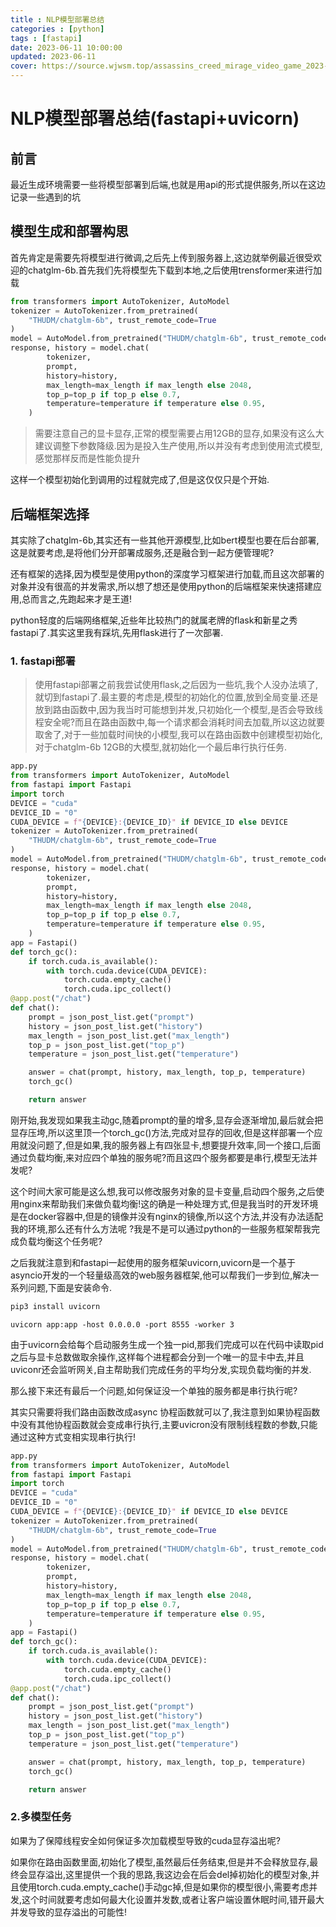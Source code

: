 ```yaml
---
title : NLP模型部署总结
categories : [python]
tags : [fastapi]
date: 2023-06-11 10:00:00
updated: 2023-06-11
cover: https://source.wjwsm.top/assassins_creed_mirage_video_game_2023-wallpaper-2560x1440%20(1).jpg
---
```


# NLP模型部署总结(fastapi+uvicorn)

## 前言

最近生成环境需要一些将模型部署到后端,也就是用api的形式提供服务,所以在这边记录一些遇到的坑

## 模型生成和部署构思

首先肯定是需要先将模型进行微调,之后先上传到服务器上,这边就举例最近很受欢迎的chatglm-6b.首先我们先将模型先下载到本地,之后使用trensformer来进行加载

~~~python
from transformers import AutoTokenizer, AutoModel
tokenizer = AutoTokenizer.from_pretrained(
    "THUDM/chatglm-6b", trust_remote_code=True
)
model = AutoModel.from_pretrained("THUDM/chatglm-6b", trust_remote_code=True).half().cuda()
response, history = model.chat(
        tokenizer,
        prompt,
        history=history,
        max_length=max_length if max_length else 2048,
        top_p=top_p if top_p else 0.7,
        temperature=temperature if temperature else 0.95,
    )
~~~

> 需要注意自己的显卡显存,正常的模型需要占用12GB的显存,如果没有这么大建议调整下参数降级.因为是投入生产使用,所以并没有考虑到使用流式模型,感觉那样反而是性能负提升

这样一个模型初始化到调用的过程就完成了,但是这仅仅只是个开始.

## 后端框架选择

其实除了chatglm-6b,其实还有一些其他开源模型,比如bert模型也要在后台部署,这是就要考虑,是将他们分开部署成服务,还是融合到一起方便管理呢?

还有框架的选择,因为模型是使用python的深度学习框架进行加载,而且这次部署的对象并没有很高的并发需求,所以想了想还是使用python的后端框架来快速搭建应用,总而言之,先跑起来才是王道!

python轻度的后端网络框架,近些年比较热门的就属老牌的flask和新星之秀fastapi了.其实这里我有踩坑,先用flask进行了一次部署.

### 1. fastapi部署

> 使用fastapi部署之前我尝试使用flask,之后因为一些坑,我个人没办法填了,就切到fastapi了.最主要的考虑是,模型的初始化的位置,放到全局变量.还是放到路由函数中,因为我当时可能想到并发,只初始化一个模型,是否会导致线程安全呢?而且在路由函数中,每一个请求都会消耗时间去加载,所以这边就要取舍了,对于一些加载时间快的小模型,我可以在路由函数中创建模型初始化,对于chatglm-6b 12GB的大模型,就初始化一个最后串行执行任务.

~~~python
app.py
from transformers import AutoTokenizer, AutoModel
from fastapi import Fastapi
import torch
DEVICE = "cuda"
DEVICE_ID = "0"
CUDA_DEVICE = f"{DEVICE}:{DEVICE_ID}" if DEVICE_ID else DEVICE
tokenizer = AutoTokenizer.from_pretrained(
    "THUDM/chatglm-6b", trust_remote_code=True
)
model = AutoModel.from_pretrained("THUDM/chatglm-6b", trust_remote_code=True).half().cuda()
response, history = model.chat(
        tokenizer,
        prompt,
        history=history,
        max_length=max_length if max_length else 2048,
        top_p=top_p if top_p else 0.7,
        temperature=temperature if temperature else 0.95,
    )
app = Fastapi()
def torch_gc():
    if torch.cuda.is_available():
        with torch.cuda.device(CUDA_DEVICE):
            torch.cuda.empty_cache()
            torch.cuda.ipc_collect()
@app.post("/chat")
def chat():
    prompt = json_post_list.get("prompt")
    history = json_post_list.get("history")
    max_length = json_post_list.get("max_length")
    top_p = json_post_list.get("top_p")
    temperature = json_post_list.get("temperature")

    answer = chat(prompt, history, max_length, top_p, temperature)
    torch_gc()

    return answer
~~~

刚开始,我发现如果我主动gc,随着prompt的量的增多,显存会逐渐增加,最后就会把显存压垮,所以这里顶一个torch_gc()方法,完成对显存的回收,但是这样部署一个应用就没问题了,但是如果,我的服务器上有四张显卡,想要提升效率,同一个接口,后面通过负载均衡,来对应四个单独的服务呢?而且这四个服务都要是串行,模型无法并发呢?

这个时间大家可能是这么想,我可以修改服务对象的显卡变量,启动四个服务,之后使用nginx来帮助我们来做负载均衡!这的确是一种处理方式,但是我当时的开发环境是在docker容器中,但是的镜像并没有nginx的镜像,所以这个方法,并没有办法适配我的环境,那么还有什么方法呢 ?我是不是可以通过python的一些服务框架帮我完成负载均衡这个任务呢?

之后我就注意到和fastapi一起使用的服务框架uvicorn,uvicorn是一个基于asyncio开发的一个轻量级高效的web服务器框架,他可以帮我们一步到位,解决一系列问题,下面是安装命令.

~~~python
pip3 install uvicorn
~~~

~~~shell
uvicorn app:app -host 0.0.0.0 -port 8555 -worker 3
~~~

由于uvicorn会给每个启动服务生成一个独一pid,那我们完成可以在代码中读取pid之后与显卡总数做取余操作,这样每个进程都会分到一个唯一的显卡中去,并且uviconr还会监听网关,自主帮助我们完成任务的平均分发,实现负载均衡的并发.

那么接下来还有最后一个问题,如何保证没一个单独的服务都是串行执行呢?

其实只需要将我们路由函数改成async 协程函数就可以了,我注意到如果协程函数中没有其他协程函数就会变成串行执行,主要uvicron没有限制线程数的参数,只能通过这种方式变相实现串行执行!

~~~python
app.py
from transformers import AutoTokenizer, AutoModel
from fastapi import Fastapi
import torch
DEVICE = "cuda"
DEVICE_ID = "0"
CUDA_DEVICE = f"{DEVICE}:{DEVICE_ID}" if DEVICE_ID else DEVICE
tokenizer = AutoTokenizer.from_pretrained(
    "THUDM/chatglm-6b", trust_remote_code=True
)
model = AutoModel.from_pretrained("THUDM/chatglm-6b", trust_remote_code=True).half().cuda()
response, history = model.chat(
        tokenizer,
        prompt,
        history=history,
        max_length=max_length if max_length else 2048,
        top_p=top_p if top_p else 0.7,
        temperature=temperature if temperature else 0.95,
    )
app = Fastapi()
def torch_gc():
    if torch.cuda.is_available():
        with torch.cuda.device(CUDA_DEVICE):
            torch.cuda.empty_cache()
            torch.cuda.ipc_collect()
@app.post("/chat")
def chat():
    prompt = json_post_list.get("prompt")
    history = json_post_list.get("history")
    max_length = json_post_list.get("max_length")
    top_p = json_post_list.get("top_p")
    temperature = json_post_list.get("temperature")

    answer = chat(prompt, history, max_length, top_p, temperature)
    torch_gc()

    return answer
~~~

### 2.多模型任务

如果为了保障线程安全如何保证多次加载模型导致的cuda显存溢出呢?

如果你在路由函数里面,初始化了模型,虽然最后任务结束,但是并不会释放显存,最终会显存溢出,这里提供一个我的思路,我这边会在后会del掉初始化的模型对象,并且使用torch.cuda.empty_cache()手动gc掉,但是如果你的模型很小,需要考虑并发,这个时间就要考虑如何最大化设置并发数,或者让客户端设置休眠时间,错开最大并发导致的显存溢出的可能性!